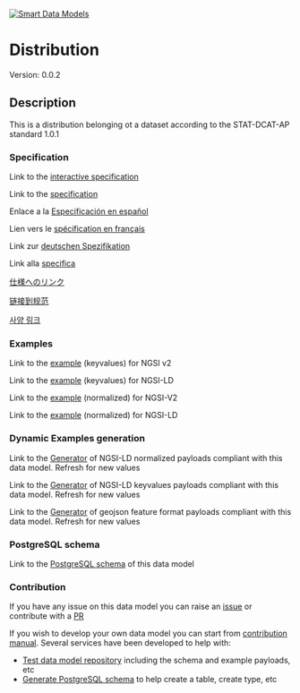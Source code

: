 [![Smart Data Models](https://smartdatamodels.org/wp-content/uploads/2022/01/SmartDataModels_logo.png "Logo")](https://smartdatamodels.org)
# Distribution
Version: 0.0.2

## Description 

This is a distribution belonging ot a dataset according to the STAT-DCAT-AP standard 1.0.1
### Specification

Link to the [interactive specification](https://swagger.lab.fiware.org/?url=https://smart-data-models.github.io/dataModel.STAT-DCAT-AP/Distribution/swagger.yaml)

Link to the [specification](https://github.com/smart-data-models/dataModel.STAT-DCAT-AP/blob/master/Distribution/doc/spec.md)

Enlace a la [Especificación en español](https://github.com/smart-data-models/dataModel.STAT-DCAT-AP/blob/master/Distribution/doc/spec_ES.md)

Lien vers le [spécification en français](https://github.com/smart-data-models/dataModel.STAT-DCAT-AP/blob/master/Distribution/doc/spec_FR.md)

Link zur [deutschen Spezifikation](https://github.com/smart-data-models/dataModel.STAT-DCAT-AP/blob/master/Distribution/doc/spec_DE.md)

Link alla [specifica](https://github.com/smart-data-models/dataModel.STAT-DCAT-AP/blob/master/Distribution/doc/spec_IT.md)

[仕様へのリンク](https://github.com/smart-data-models/dataModel.STAT-DCAT-AP/blob/master/Distribution/doc/spec_JA.md)

[链接到规范](https://github.com/smart-data-models/dataModel.STAT-DCAT-AP/blob/master/Distribution/doc/spec_ZH.md)

[사양 링크](https://github.com/smart-data-models/dataModel.STAT-DCAT-AP/blob/master/Distribution/doc/spec_KO.md)
### Examples

Link to the [example](https://smart-data-models.github.io/dataModel.STAT-DCAT-AP/Distribution/examples/example.json) (keyvalues) for NGSI v2

Link to the [example](https://smart-data-models.github.io/dataModel.STAT-DCAT-AP/Distribution/examples/example.jsonld) (keyvalues) for NGSI-LD

Link to the [example](https://smart-data-models.github.io/dataModel.STAT-DCAT-AP/Distribution/examples/example-normalized.json) (normalized) for NGSI-V2

Link to the [example](https://smart-data-models.github.io/dataModel.STAT-DCAT-AP/Distribution/examples/example-normalized.jsonld) (normalized) for NGSI-LD
### Dynamic Examples generation

Link to the [Generator](https://smartdatamodels.org/extra/ngsi-ld_generator.php?schemaUrl=https://raw.githubusercontent.com/smart-data-models/dataModel.STAT-DCAT-AP/master/Distribution/schema.json&email=info@smartdatamodels.org) of NGSI-LD normalized payloads compliant with this data model. Refresh for new values

Link to the [Generator](https://smartdatamodels.org/extra/ngsi-ld_generator_keyvalues.php?schemaUrl=https://raw.githubusercontent.com/smart-data-models/dataModel.STAT-DCAT-AP/master/Distribution/schema.json&email=info@smartdatamodels.org) of NGSI-LD keyvalues payloads compliant with this data model. Refresh for new values

Link to the [Generator](https://smartdatamodels.org/extra/geojson_features_generator.php?schemaUrl=https://raw.githubusercontent.com/smart-data-models/dataModel.STAT-DCAT-AP/master/Distribution/schema.json&email=info@smartdatamodels.org) of geojson feature format payloads compliant with this data model. Refresh for new values
### PostgreSQL schema

Link to the [PostgreSQL schema](https://github.com/smart-data-models/dataModel.STAT-DCAT-AP/blob/master/Distribution/schema.sql) of this data model
### Contribution

 If you have any issue on this data model you can raise an [issue](https://github.com/smart-data-models/dataModel.STAT-DCAT-AP/issues)  or contribute with a [PR](https://github.com/smart-data-models/dataModel.STAT-DCAT-AP/pulls)

 If you wish to develop your own data model you can start from [contribution manual](https://bit.ly/contribution_manual). Several services have been developed to help with: 
 - [Test data model repository](https://smartdatamodels.org/index.php/data-models-contribution-api/) including the schema and example payloads, etc
 - [Generate PostgreSQL schema](https://smartdatamodels.org/index.php/sql-service/) to help create a table, create type, etc